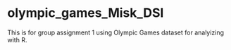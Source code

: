 # olympic_games_Misk_DSI

This is for group assignment 1 using Olympic Games dataset for analyizing with R.